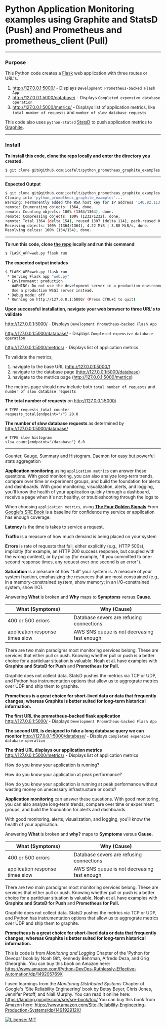 # Python Application Monitoring examples using Graphite and StatsD (Push) and Prometheus and prometheus_client (Pull)

---------------------------------------------------------------------

### Purpose

This Python code creates a [Flask](https://palletsprojects.com/p/flask/) web application with three routes or URL's.
1. http://127.0.0.1:5000/ - Displays `Development Prometheus-backed Flash App`
1. http://127.0.0.1:5000/database/ - Displays `Completed expensive database operation`
1. http://127.0.0.1:5000/metrics/ - Displays list of application metrics, like `total number of requests` and `number of slow database requests`

This code also uses `python-statsd` [StatsD](https://github.com/statsd/statsd) to push application metrics to [Graphite](https://graphiteapp.org/). 

---------------------------------------------------------------------

### Install

**To install this code, clone [the repo](https://github.com/icefelt/python_prometheus_graphite_examples) locally and enter the directory you created.**
```bash
$ git clone git@github.com:icefelt/python_prometheus_graphite_examples.git && cd python_prometheus_graphite_examples
```

---------------------------------------------------------------------

**Expected Output**
```bash
$ git clone git@github.com:icefelt/python_prometheus_graphite_examples.git && cd python_prometheus_graphite_examples
Cloning into 'python_prometheus_graphite_examples'...
Warning: Permanently added the RSA host key for IP address '140.82.113.3' to the list of known hosts.
remote: Enumerating objects: 1364, done.
remote: Counting objects: 100% (1364/1364), done.
remote: Compressing objects: 100% (1232/1232), done.
remote: Total 1364 (delta 154), reused 1307 (delta 114), pack-reused 0
Receiving objects: 100% (1364/1364), 4.22 MiB | 3.88 MiB/s, done.
Resolving deltas: 100% (154/154), done.
```

---------------------------------------------------------------------

**To run this code, clone [the repo](https://github.com/icefelt/python_prometheus_graphite_examples) locally and run this command**
```bash
$ FLASK_APP=web.py flask run
```
**The expected output includes**
```bash
$ FLASK_APP=web.py flask run
 * Serving Flask app "web.py"
 * Environment: production
   WARNING: Do not use the development server in a production environment.
   Use a production WSGI server instead.
 * Debug mode: off
 * Running on http://127.0.0.1:5000/ (Press CTRL+C to quit)
 ```

**Upon successful installation, navigate your web browser to three URL's to validate**

http://127.0.0.1:5000/ - Displays `Development Prometheus-backed Flash App`

http://127.0.0.1:5000/database/ - Displays `Completed expensive database operation`

http://127.0.0.1:5000/metrics/ - Displays list of application metrics

To validate the metrics,
1. navigate to the base URL (http://127.0.0.1:5000/)
2. navigate to the database page (http://127.0.0.1:5000/database)
3. navigate to the metrics page (http://127.0.0.1:5000/metrics)

The metrics page should now include both `total number of requests` and `number of slow database requests`

**The total number of requests** on http://127.0.0.1:5000/
```
# TYPE requests_total counter
requests_total{endpoint="/"} 20.0
```
**The number of slow database requests** as determined by http://127.0.0.1:5000/database/
```
# TYPE slow histogram
slow_count{endpoint="/database"} 6.0
```

---------------------------------------------------------------------



Counter, Gauge, Summary and Histogram.
Daemon for easy but powerful stats aggregation

**Application monitoring** using `application metrics` can answer these questions. With good monitoring, you can also analyze long-term trends, compare over time or experiment groups, and build the foundation for alerts and dashboards. With good monitoring, visualization, alerts, and logging, you'll know the health of your application quickly through a dashboard, receive a page when it's not healthy, or troubleshooting through the logs to

When choosing `application metrics`, using [**The Four Golden Signals**](https://landing.google.com/sre/sre-book/chapters/monitoring-distributed-systems/) From [Google's SRE Book](https://landing.google.com/sre/sre-book/toc/index.html) is a baseline for confidence my service or application has enough coverage.

**Latency** is the time is takes to service a request.

**Traffic** is a measure of how much demand is being placed on your system

**Errors** is rate of requests that fail, either explicitly (e.g., HTTP 500s), implicitly (for example, an HTTP 200 success response, but coupled with the wrong content), or by policy (for example, "If you committed to one-second response times, any request over one second is an error").

**Saturation** is a measure of how "full" your system is. A measure of your system fraction, emphasizing the resources that are most constrained (e.g., in a memory-constrained system, show memory; in an I/O-constrained system, show I/O).

Answering **What** is broken and **Why** maps to **Symptoms** versus **Cause**.

| **What** (Symptoms)| **Why** (Cause)|
|------|------|
|400 or 500 errors | Database severs are refusing connections|
|application response times slow | AWS SNS queue is not decreasing fast enough |


There are two main paradigms most monitoring services belong. These are services that either pull or push. Knowing whether pull or push is a better choice for a particluar situation is valuable. Noah et al. have examples with **Graphite and StatsD for Push** and **Prometheus for Pull.**

Graphite does not collect data. StatsD pushes the metrics via TCP or UDP, and Python has instrumentation options that allow us to aggregrate metrics over UDP and ship them to graphite.

**Prometheus is a great choice for short-lived data or data that frequently changes; whereas Graphite is better suited for long-term historical information.**






















**The first URL the prometheus-backed flask application**
http://127.0.0.1:5000/ - Displays `Development Prometheus-backed Flash App`

**The second URL is designed to fake a long database query we can monitor**
http://127.0.0.1:5000/database/ - Displays `Completed expensive database operation`

**The third URL displays our application metrics**
http://127.0.0.1:5000/metrics/ - Displays list of application metrics


How do you know your application is running?

How do you know your application at peak performance?

How do you know your application is running at peak performance without wasting money on unecessary infrastructure or costs?

**Application monitoring** can answer these questions. With good monitoring, you can also analyze long-term trends, compare over time or experiment groups, and build the foundation for alerts and dashboards.  

With good monitoring, alerts, visualization, and logging, you'll know the health of your application.

Answering **What** is broken and **why?** maps to **Symptoms** versus **Cause**.

| What (Symptoms)| Why (Cause)|
|------|------|
|400 or 500 errors | Database severs are refusing connections|
|application response times slow | AWS SNS queue is not decreasing fast enough |

There are two main paradigms most monitoring services belong. These are services that either pull or push. Knowing whether pull or push is a better choice for a particluar situation is valuable. Noah et al. have examples with **Graphite and StatsD for Push** and **Prometheus for Pull.**

Graphite does not collect data. StatsD pushes the metrics via TCP or UDP, and Python has instrumentation options that allow us to aggregrate metrics over UDP and ship them to graphite.

**Prometheus is a great choice for short-lived data or data that frequently changes; whereas Graphite is better suited for long-term historical information.**

This is code is from _Monitoring and Logging_ Chapter of the 'Python for Devops' book by Noah Gift, Kennedy Behrman, Alfredo Deza, and Grig Gheorghiu.
You can buy this book on Amazon here: https://www.amazon.com/Python-DevOps-Ruthlessly-Effective-Automation/dp/149205769X

I used learnings from the _Monitoring Distributed Systems_ Chapter of Google's 'Site Reliability Engineering' book by Betsy Beyer, Chris Jones, Jennifer Petoff, and Niall Murphy.
You can read it online here: https://landing.google.com/sre/sre-book/toc/
You can buy this book from Amazon here: https://www.amazon.com/Site-Reliability-Engineering-Production-Systems/dp/149192912X/

[![License: MIT](https://img.shields.io/badge/License-MIT-yellow.svg)](https://opensource.org/licenses/MIT)
